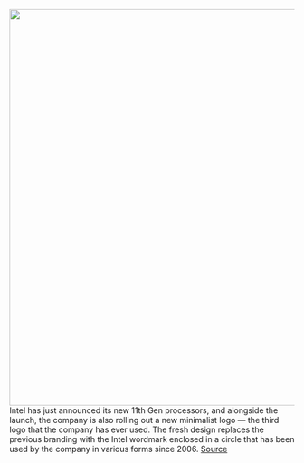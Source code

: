 <img src='https://cdn.vox-cdn.com/thumbor/42_EfJUvKYoLvz86gG6HqoCmMnw=/0x0:2074x1066/1200x800/filters:focal(872x368:1202x698)/cdn.vox-cdn.com/uploads/chorus_image/image/67342488/Screen_Shot_2020_09_02_at_12.34.23_PM.0.png' width='700px' /><br/>
Intel has just announced its new 11th Gen processors, and alongside the launch, the company is also rolling out a new minimalist logo — the third logo that the company has ever used. The fresh design replaces the previous branding with the Intel wordmark enclosed in a circle that has been used by the company in various forms since 2006.
<a href='https://www.theverge.com/2020/9/2/21418540/intel-new-logo-2020-redesign-minimalist-branding'> Source <a/>